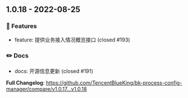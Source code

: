 
## 1.0.18 - 2022-08-25 

### 🚀 Features

- feature: 提供业务接入情况概览接口 (closed #193)


### ✏️ Docs

- docs: 开源信息更新 (closed #191)



**Full Changelog**: https://github.com/TencentBlueKing/bk-process-config-manager/compare/v1.0.17...v1.0.18

